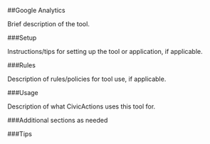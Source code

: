 ##Google Analytics

Brief description of the tool.

###Setup

Instructions/tips for setting up the tool or application, if applicable.

###Rules

Description of rules/policies for tool use, if applicable.

###Usage

Description of what CivicActions uses this tool for.

###Additional sections as needed

###Tips
